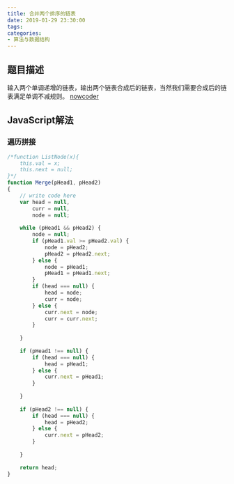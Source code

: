 ```yaml
---
title: 合并两个排序的链表
date: 2019-01-29 23:30:00
tags:
categories:
- 算法与数据结构
---
```


## 题目描述
输入两个单调递增的链表，输出两个链表合成后的链表，当然我们需要合成后的链表满足单调不减规则。
[nowcoder](https://www.nowcoder.com/practice/d8b6b4358f774294a89de2a6ac4d9337?tpId=13&tqId=11169&tPage=1&rp=1&ru=%2Fta%2Fcoding-interviews&qru=%2Fta%2Fcoding-interviews%2Fquestion-ranking)


## JavaScript解法

### 遍历拼接

```javascript
/*function ListNode(x){
    this.val = x;
    this.next = null;
}*/
function Merge(pHead1, pHead2)
{
    // write code here
    var head = null,
        curr = null,
        node = null;
    
    while (pHead1 && pHead2) {
        node = null;
        if (pHead1.val >= pHead2.val) {
            node = pHead2;
            pHead2 = pHead2.next;
        } else {
            node = pHead1;
            pHead1 = pHead1.next;
        }
        if (head === null) {
            head = node;
            curr = node;
        } else {
            curr.next = node;
            curr = curr.next;
        }
        
    }
    
    if (pHead1 !== null) {
        if (head === null) {
            head = pHead1;
        } else {
            curr.next = pHead1;
        }
       
    }
    
    if (pHead2 !== null) {
        if (head === null) {
            head = pHead2;
        } else {
            curr.next = pHead2;
        }
       
    }
    
    return head;
}
```